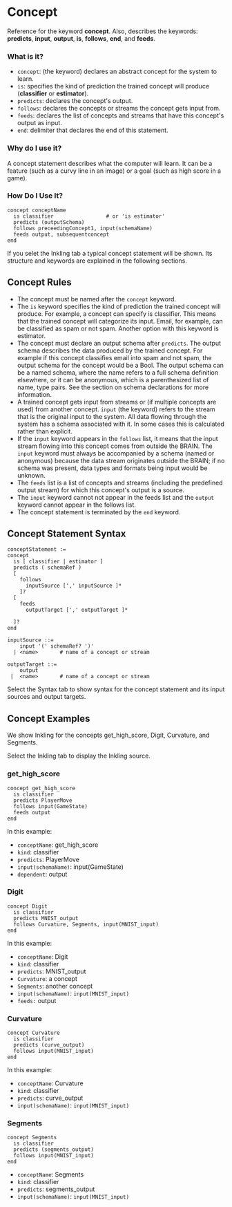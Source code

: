 # Concept

Reference for the keyword **concept**. Also, describes the keywords: **predicts**, **input**, **output**, **is**, **follows**, **end**, and **feeds**.

### What is it?

* `concept`: (the keyword) declares an abstract concept for the system to learn.
* `is`: specifies the kind of prediction the trained concept will produce (**classifier** or **estimator**).
* `predicts`: declares the concept's output.
* `follows`: declares the concepts or streams the concept gets input from.
* `feeds`: declares the list of concepts and streams that have this concept's output as input.
* `end`: delimiter that declares the end of this statement.

### Why do I use it?

A concept statement describes what the computer will learn. It can be a feature (such as a curvy line in an image) or a goal (such as high score in a game).

### How Do I Use It?

```inkling--code
concept conceptName
  is classifier                 # or 'is estimator'
  predicts (outputSchema)
  follows preceedingConcept1, input(schemaName)
  feeds output, subsequentconcept
end
```

If you selet the Inkling tab a typical concept statement will be shown. Its structure and keywords
are explained in the following sections.

## Concept Rules

* The concept must be named after the `concept` keyword.
* The `is` keyword specifies the kind of prediction the trained concept will produce. For example, a concept can specify is classifier. This means that the trained concept will categorize its input. Email, for example, can be classified as spam or not spam. Another option with this keyword is estimator.
* The concept must declare an output schema after `predicts`. The output schema describes the data produced by the trained concept. For example if this concept classifies email into spam and not spam, the output schema for the concept would be a Bool. The output schema can be a named schema, where the name refers to a full schema definition elsewhere, or it can be anonymous, which is a parenthesized list of name, type pairs. See the section on schema declarations for more information.
* A trained concept gets input from streams or (if multiple concepts are used) from another concept. `input` (the keyword) refers to the stream that is the original input to the system. All data flowing through the system has a schema associated with it. In some cases this is calculated rather than explicit.
* If the `input` keyword appears in the `follows` list, it means that the input stream flowing into this concept comes from outside the BRAIN. The `input` keyword must always be accompanied by a schema (named or anonymous) because the data stream originates outside the BRAIN; if no schema was present, data types and formats being input would be unknown.
* The `feeds` list is a list of concepts and streams (including the predefined output stream) for which this concept's output is a source.
* The `input` keyword cannot not appear in the feeds list and the `output` keyword cannot appear in the follows list.
* The concept statement is terminated by the `end` keyword.

## Concept Statement Syntax

```inkling--syntax
conceptStatement :=
concept
  is [ classifier | estimator ]
  predicts ( schemaRef )
  [
    follows
      inputSource [',' inputSource ]*
    ]?
  [
    feeds
      outputTarget [',' outputTarget ]*

  ]?
end

inputSource ::=
    input '(' schemaRef? ')'
  | <name>       # name of a concept or stream

outputTarget ::=
    output
 |  <name>       # name of a concept or stream
```

Select the Syntax tab to show syntax for the concept statement and its input
sources and output targets.

## Concept Examples

We show Inkling for the concepts get_high_score, Digit, Curvature, and Segments. 

Select the Inkling tab to display the Inkling source. 

### get_high_score

```inkling--code
concept get_high_score
  is classifier
  predicts PlayerMove
  follows input(GameState)
  feeds output
end
```

In this example:

* `conceptName`: get_high_score
* `kind`: classifier
* `predicts`: PlayerMove
* `input(schemaName)`: input(GameState)
* `dependent`: output


### Digit

```inkling--code
concept Digit
  is classifier
  predicts MNIST_output
  follows Curvature, Segments, input(MNIST_input)
end
```

In this example:

* `conceptName`: Digit
* `kind`: classifier
* `predicts`: MNIST_output
* `Curvature`: a concept
* `Segments`: another concept
* `input(schemaName)`: `input(MNIST_input)`
* `feeds:` output


### Curvature

```inkling--code
concept Curvature
  is classifier
  predicts (curve_output)
  follows input(MNIST_input)
end
```

In this example:

* `conceptName`: Curvature
* `kind`: classifier
* `predicts`: curve_output
* `input(schemaName)`: `input(MNIST_input)`

### Segments

```inkling--code
concept Segments
  is classifier
  predicts (segments_output)
  follows input(MNIST_input)
end
```

* `conceptName`: Segments
* `kind`: classifier
* `predicts`: segments_output
* `input(schemaName)`: `input(MNIST_input)`
